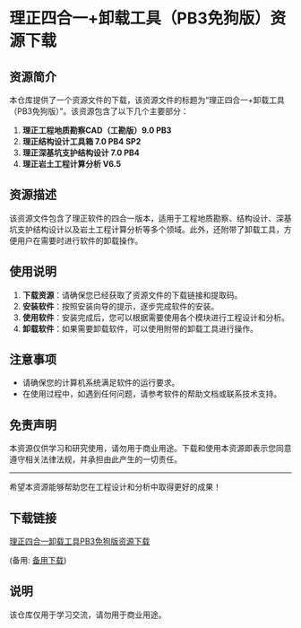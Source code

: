 # 理正四合一+卸载工具（PB3免狗版）资源下载

## 资源简介
本仓库提供了一个资源文件的下载，该资源文件的标题为“理正四合一+卸载工具（PB3免狗版）”。该资源包含了以下几个主要部分：

1. **理正工程地质勘察CAD（工勘版）9.0 PB3**
2. **理正结构设计工具箱 7.0 PB4 SP2**
3. **理正深基坑支护结构设计 7.0 PB4**
4. **理正岩土工程计算分析 V6.5**

## 资源描述
该资源文件包含了理正软件的四合一版本，适用于工程地质勘察、结构设计、深基坑支护结构设计以及岩土工程计算分析等多个领域。此外，还附带了卸载工具，方便用户在需要时进行软件的卸载操作。

## 使用说明
1. **下载资源**：请确保您已经获取了资源文件的下载链接和提取码。
2. **安装软件**：按照安装向导的提示，逐步完成软件的安装。
3. **使用软件**：安装完成后，您可以根据需要使用各个模块进行工程设计和分析。
4. **卸载软件**：如果需要卸载软件，可以使用附带的卸载工具进行操作。

## 注意事项
- 请确保您的计算机系统满足软件的运行要求。
- 在使用过程中，如遇到任何问题，请参考软件的帮助文档或联系技术支持。

## 免责声明
本资源仅供学习和研究使用，请勿用于商业用途。下载和使用本资源即表示您同意遵守相关法律法规，并承担由此产生的一切责任。

---

希望本资源能够帮助您在工程设计和分析中取得更好的成果！

## 下载链接
[理正四合一卸载工具PB3免狗版资源下载](https://pan.quark.cn/s/45353a38cb62) 

(备用: [备用下载](https://pan.baidu.com/s/1la_R7tNJdvOAhPKBdeP3BA?pwd=1234))

## 说明

该仓库仅用于学习交流，请勿用于商业用途。
